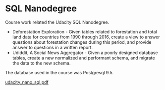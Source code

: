 # SQL Nanodegree
Course work related the Udacity SQL Nanodegree.
* Deforestation Exploration - Given tables related to forestation and total land data for countries from 1990 through 2016, create a view to answer questions about forestation changes during this period, and provide answer to questions in a written report.
* Udiddit, A Social News Aggregator - Given a poorly designed database tables, create a new normalized and performant schema, and migrate the data to the new schema.

The database used in the course was Postgresql 9.5.

[udacity_nano_sql.pdf](https://github.com/brian-sigurdson/udacity-nano-sql/files/7111717/udacity_nano_sql.pdf)
